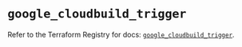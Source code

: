 # `google_cloudbuild_trigger`

Refer to the Terraform Registry for docs: [`google_cloudbuild_trigger`](https://registry.terraform.io/providers/hashicorp/google/5.37.0/docs/resources/cloudbuild_trigger).

